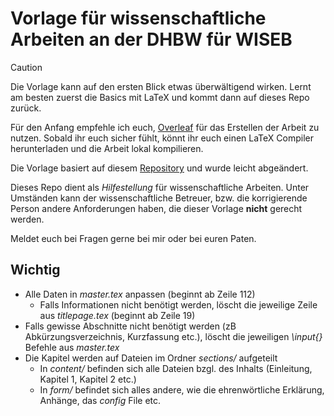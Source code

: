 # Vorlage für wissenschaftliche Arbeiten an der DHBW für WISEB

> [!CAUTION]
> Die Vorlage kann auf den ersten Blick etwas überwältigend wirken. Lernt am besten zuerst die Basics mit LaTeX und kommt dann auf dieses Repo zurück.
> 
> Für den Anfang empfehle ich euch, [Overleaf](https://de.overleaf.com/) für das Erstellen der Arbeit zu nutzen. Sobald ihr euch sicher fühlt, könnt ihr euch einen LaTeX Compiler herunterladen und die Arbeit lokal kompilieren.

Die Vorlage basiert auf diesem [Repository](https://github.com/pfisterer/DHBW_LaTeX_Template) und wurde leicht abgeändert.

Dieses Repo dient als *Hilfestellung* für wissenschaftliche Arbeiten. Unter Umständen kann der wissenschaftliche Betreuer, bzw. die korrigierende Person andere Anforderungen haben, die dieser Vorlage **nicht** gerecht werden. 

Meldet euch bei Fragen gerne bei mir oder bei euren Paten.

## Wichtig
- Alle Daten in *master.tex* anpassen (beginnt ab Zeile 112)
  - Falls Informationen nicht benötigt werden, löscht die jeweilige Zeile aus *titlepage.tex* (beginnt ab Zeile 19)
- Falls gewisse Abschnitte nicht benötigt werden (zB Abkürzungsverzeichnis, Kurzfassung etc.), löscht die jeweiligen *\input{}* Befehle aus *master.tex*
- Die Kapitel werden auf Dateien im Ordner *sections/* aufgeteilt
  - In *content/* befinden sich alle Dateien bzgl. des Inhalts (Einleitung, Kapitel 1, Kapitel 2 etc.)
  - In *form/* befindet sich alles andere, wie die ehrenwörtliche Erklärung, Anhänge, das *config* File etc.